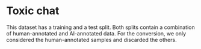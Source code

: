# Toxic chat

This dataset has a training and a test split. Both splits contain a combination of human-annotated and AI-annotated data.
For the conversion, we only considered the human-annotated samples and discarded the others. 